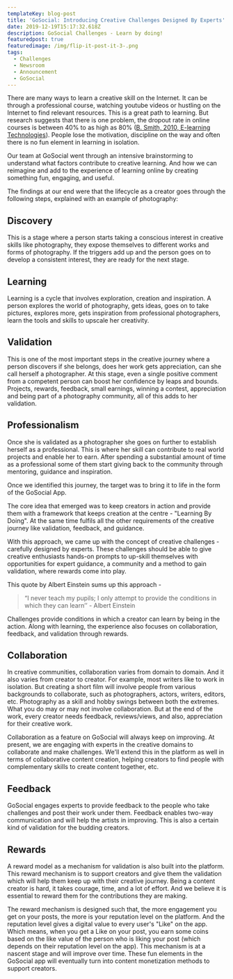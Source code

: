 ```yaml
---
templateKey: blog-post
title: 'GoSocial: Introducing Creative Challenges Designed By Experts'
date: 2019-12-19T15:17:32.618Z
description: GoSocial Challenges - Learn by doing!
featuredpost: true
featuredimage: /img/flip-it-post-it-3-.png
tags:
  - Challenges
  - Newsroom
  - Announcement
  - GoSocial
---
```

There are many ways to learn a creative skill on the Internet. It can be through a professional course, watching youtube videos or hustling on the Internet to find relevant resources. This is a great path to learning. But research suggests that there is one problem, the dropout rate in online courses is between 40% to as high as 80% ([B. Smith, 2010, E-learning Technologies](https://journals.sagepub.com/doi/pdf/10.1177/2158244015621777)). People lose the motivation, discipline on the way and often there is no fun element in learning in isolation. 

Our team at GoSocial went through an intensive brainstorming to understand what factors contribute to creative learning. And how we can reimagine and add to the experience of learning online by creating something fun, engaging, and useful.

The findings at our end were that the lifecycle as a creator goes through the following steps, explained with an example of photography:



## Discovery

This is a stage where a person starts taking a conscious interest in creative skills like photography, they expose themselves to different works and forms of photography. If the triggers add up and the person goes on to develop a consistent interest, they are ready for the next stage. 



## Learning

Learning is a cycle that involves exploration, creation and inspiration. A person explores the world of photography,  gets ideas, goes on to take pictures, explores more, gets inspiration from professional photographers, learn the tools and skills to upscale her creativity. 



## Validation

This is one of the most important steps in the creative journey where a person discovers if she belongs, does her work gets appreciation, can she call herself a photographer. At this stage, even a single positive comment from a competent person can boost her confidence by leaps and bounds. Projects, rewards, feedback, small earnings, winning a contest, appreciation and being part of a photography community, all of this adds to her validation. 



## Professionalism

Once she is validated as a photographer she goes on further to establish herself as a professional. This is where her skill can contribute to real world projects and enable her to earn. After spending a substantial amount of time as a professional some of them start giving back to the community through mentoring, guidance and inspiration.



Once we identified this journey, the target was to bring it to life in the form of the GoSocial App.

The core idea that emerged was to keep creators in action and provide them with a framework that keeps creation at the centre - "Learning By Doing". At the same time fulfils all the other requirements of the creative journey like validation, feedback, and guidance.

With this approach, we came up with the concept of creative challenges - carefully designed by experts. These challenges should be able to give creative enthusiasts hands-on prompts to up-skill themselves with opportunities for expert guidance, a community and a method to gain validation, where rewards come into play. 



This quote by Albert Einstein sums up this approach -

> “I never teach my pupils; I only attempt to provide the conditions in which they can learn’’ - Albert Einstein



Challenges provide conditions in which a creator can learn by being in the action. Along with learning, the experience also focuses on collaboration, feedback, and validation through rewards. 



## Collaboration

In creative communities, collaboration varies from domain to domain. And it also varies from creator to creator. For example, most writers like to work in isolation. But creating a short film will involve people from various backgrounds to collaborate, such as photographers, actors, writers, editors, etc. Photography as a skill and hobby swings between both the extremes. What you do may or may not involve collaboration. But at the end of the work, every creator needs feedback, reviews/views, and also, appreciation for their creative work. 

Collaboration as a feature on GoSocial will always keep on improving. At present, we are engaging with experts in the creative domains to collaborate and make challenges. We'll extend this in the platform as well in terms of collaborative content creation, helping creators to find people with complementary skills to create content together, etc. 



## Feedback

GoSocial engages experts to provide feedback to the people who take challenges and post their work under them. Feedback enables two-way communication and will help the artists in improving. This is also a certain kind of validation for the budding creators.



## Rewards

A reward model as a mechanism for validation is also built into the platform. This reward mechanism is to support creators and give them the validation which will help them keep up with their creative journey. Being a content creator is hard, it takes courage, time, and a lot of effort. And we believe it is essential to reward them for the contributions they are making.

The reward mechanism is designed such that, the more engagement you get on your posts, the more is your reputation level on the platform. And the reputation level gives a digital value to every user's "Like" on the app. Which means, when you get a Like on your post, you earn some coins based on the like value of the person who is liking your post (which depends on their reputation level on the app). This mechanism is at a nascent stage and will improve over time. These fun elements in the GoSocial app will eventually turn into content monetization methods to support creators.
